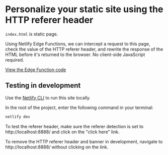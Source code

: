 # Personalize your static site using the HTTP referer header

`index.html` is static page.

Using Netlify Edge Functions, we can intercept a request to this page, check the value of the HTTP referer header, and
rewrite the response of the HTML before it's returned to the browser. No client-side JavaScript required.

[View the Edge Function code](netlify/edge-functions/referer.js)

## Testing in development

Use the [Netlify CLI](https://ntl.fyi/3Til6sY) to run this site locally.

In the root of the project, enter the following command in your terminal:

```bash
netlify dev
```

To test the referer header, make sure the referer detection is set to http://localhost:8888/ and click on the "click
here" link.

To remove the HTTP referer header and banner in development, navigate to http://localhost:8888/ without clicking on the
link.
